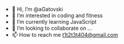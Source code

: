 - 👋 Hi, I’m @aGatovski
- 👀 I’m interested in coding and fitness
- 🌱 I’m currently learning JavaScript
- 💞️ I’m looking to collaborate on ...
- 📫 How to reach me t1t2t3t404@gmail.com



